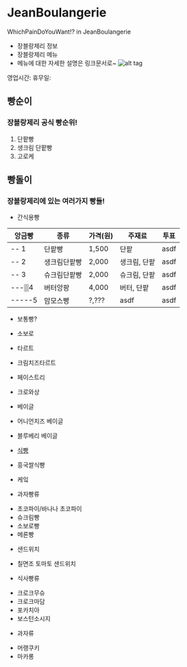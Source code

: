 JeanBoulangerie
============================================
WhichPainDoYouWant!? in JeanBoulangerie
- 장블랑제리 정보
- 장블랑제리 메뉴
- 메뉴에 대한 자세한 설명은 링크문서로~
![alt tag](http://www.dtrix.co.kr/wp-content/uploads/2016/01/%EC%9F%9D%EB%B8%94%EB%9E%91%EC%A0%9C%EB%A6%AC_1.png)

영업시간: 
휴무일:

빵순이
------------------------------
### 장블랑제리 공식 빵순위!
1. 단팥빵
2. 생크림 단팥빵
3. 고로케

빵돌이
-------------------------------
### 장블랑제리에 있는 여러가지 빵들!

- 간식용빵

앙금빵 | 종류 | 가격(원) | 주재료 | 투표
------ | ---- | -------- | ------ | ----
--   1 | 단팥빵 | 1,500 | 단팥 | asdf
--   2 | 생크림단팥빵 | 2,000 | 생크림, 단팥 | asdf
--   3 | 슈크림단팥빵 | 2,000 | 슈크림, 단팥 | asdf
---▒4 | 버터앙팡 | 4,000 | 버터, 단팥 | asdf
-----5 | 맘모스빵 | ?,??? | asdf | asdf

- 보통빵?
 - 소보로

- 타르트
 - 크림치즈타르트

- 페이스트리
 - 크로와상

- 베이글
 - 어니언치즈 베이글
 - 블루베리 베이글



- [식빵](./식빵.md/)
 - 흥국쌀식빵

- 케잌

- 과자빵류
 * 초코파이/바나나 초코파이
 * 슈크림빵
 * 소보로빵
 * 메론빵

- 샌드위치
 * 칠면조 토마토 샌드위치


- 식사빵류
 * 크로크무슈
 * 크로크마담
 * 포카치아
 * 보스턴소시지


- 과자류
 * 머랭쿠키
 * 마카롱
